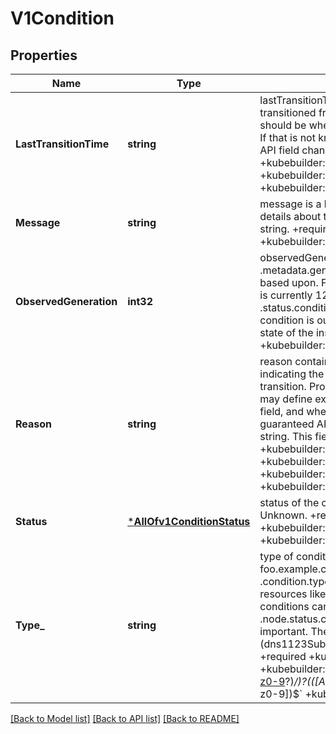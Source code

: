 # V1Condition

## Properties
Name | Type | Description | Notes
------------ | ------------- | ------------- | -------------
**LastTransitionTime** | **string** | lastTransitionTime is the last time the condition transitioned from one status to another. This should be when the underlying condition changed.  If that is not known, then using the time when the API field changed is acceptable. +required +kubebuilder:validation:Required +kubebuilder:validation:Type&#x3D;string +kubebuilder:validation:Format&#x3D;date-time | [optional] [default to null]
**Message** | **string** | message is a human readable message indicating details about the transition. This may be an empty string. +required +kubebuilder:validation:Required +kubebuilder:validation:MaxLength&#x3D;32768 | [optional] [default to null]
**ObservedGeneration** | **int32** | observedGeneration represents the .metadata.generation that the condition was set based upon. For instance, if .metadata.generation is currently 12, but the .status.conditions[x].observedGeneration is 9, the condition is out of date with respect to the current state of the instance. +optional +kubebuilder:validation:Minimum&#x3D;0 | [optional] [default to null]
**Reason** | **string** | reason contains a programmatic identifier indicating the reason for the condition&#x27;s last transition. Producers of specific condition types may define expected values and meanings for this field, and whether the values are considered a guaranteed API. The value should be a CamelCase string. This field may not be empty. +required +kubebuilder:validation:Required +kubebuilder:validation:MaxLength&#x3D;1024 +kubebuilder:validation:MinLength&#x3D;1 +kubebuilder:validation:Pattern&#x3D;&#x60;^[A-Za-z]([A-Za-z0-9_,:]*[A-Za-z0-9_])?$&#x60; | [optional] [default to null]
**Status** | [***AllOfv1ConditionStatus**](AllOfv1ConditionStatus.md) | status of the condition, one of True, False, Unknown. +required +kubebuilder:validation:Required +kubebuilder:validation:Enum&#x3D;True;False;Unknown | [optional] [default to null]
**Type_** | **string** | type of condition in CamelCase or in foo.example.com/CamelCase. --- Many .condition.type values are consistent across resources like Available, but because arbitrary conditions can be useful (see .node.status.conditions), the ability to deconflict is important. The regex it matches is (dns1123SubdomainFmt/)?(qualifiedNameFmt) +required +kubebuilder:validation:Required +kubebuilder:validation:Pattern&#x3D;&#x60;^([a-z0-9]([-a-z0-9]*[a-z0-9])?(\\.[a-z0-9]([-a-z0-9]*[a-z0-9])?)*_/)?(([A-Za-z0-9][-A-Za-z0-9_.]*)?[A-Za-z0-9])$&#x60; +kubebuilder:validation:MaxLength&#x3D;316 | [optional] [default to null]

[[Back to Model list]](../README.md#documentation-for-models) [[Back to API list]](../README.md#documentation-for-api-endpoints) [[Back to README]](../README.md)

